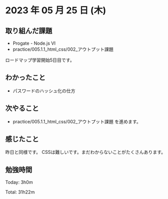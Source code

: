 # 2023 年 05 月 25 日 (木)

## 取り組んだ課題

- Progate - Node.js VI 
- practice/005.1.1_html_css/002_アウトプット課題

ロードマップ学習開始5日目です。

## わかったこと

- パスワードのハッシュ化の仕方


## 次やること

- practice/005.1.1_html_css/002_アウトプット課題 を進めます。

## 感じたこと

昨日と同様です。
CSSは難しいです。まだわからないことがたくさんあります。


## 勉強時間

Today: 3h0m

Total: 31h22m
